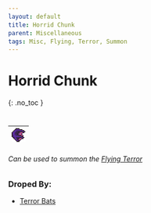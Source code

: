```yaml
---
layout: default
title: Horrid Chunk
parent: Miscellaneous
tags: Misc, Flying, Terror, Summon
---
```


# Horrid Chunk
{: .no_toc }
#
| ![Icon](https://raw.githubusercontent.com/RickLugtigheid/SupernovaMod/main/Items/Misc/HorridChunk.png) |
| ------ |

###### Can be used to summon the [Flying Terror](https://ricklugtigheid.github.io/SupernovaMod/docs/npcs/bosses/flying_terror)

### Droped By:
- [Terror Bats](https://ricklugtigheid.github.io/SupernovaMod/docs/npcs/pre-hardmode/terror_bat)